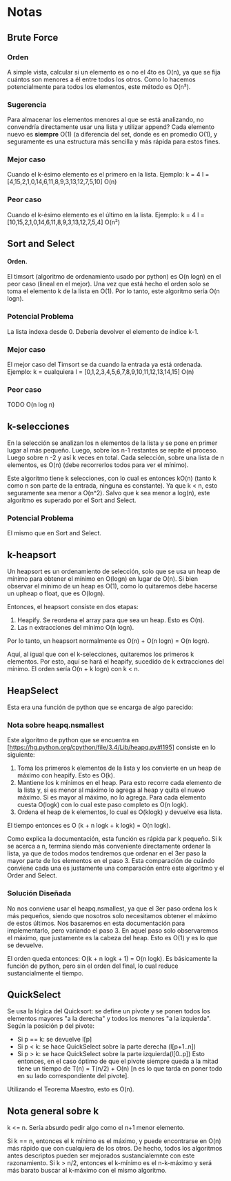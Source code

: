 # Notas

## Brute Force

### Orden
A simple vista, calcular si un elemento es o no el 4to es O(n), ya que se fija cuántos son menores a él entre todos los otros. Como lo hacemos potencialmente para todos los elementos, este método es O(n²).

### Sugerencia
Para almacenar los elementos menores al que se está analizando, no convendría directamente usar una lista y utilizar append? Cada elemento nuevo es **siempre** O(1) (a diferencia del set, donde es en promedio O(1), y seguramente es una estructura más sencilla y más rápida para estos fines.

### Mejor caso
Cuando el k-ésimo elemento es el primero en la lista. Ejemplo:
k = 4
l = [4,15,2,1,0,14,6,11,8,9,3,13,12,7,5,10]
O(n)

### Peor caso
Cuando el k-ésimo elemento es el último en la lista. Ejemplo:
k = 4
l = [10,15,2,1,0,14,6,11,8,9,3,13,12,7,5,4]
O(n²)

## Sort and Select

#### Orden.
El timsort (algoritmo de ordenamiento usado por python) es O(n logn) en el peor caso (lineal en el mejor). Una vez que está hecho el orden solo se toma el elemento k de la lista en O(1). Por lo tanto, este algoritmo sería O(n logn).

### Potencial Problema
La lista indexa desde 0. Debería devolver el elemento de índice k-1.

### Mejor caso
El mejor caso del Timsort se da cuando la entrada ya está ordenada. Ejemplo:
k = cualquiera
l = [0,1,2,3,4,5,6,7,8,9,10,11,12,13,14,15]
O(n)

### Peor caso
TODO
O(n log n)

## k-selecciones

En la selección se analizan los n elementos de la lista y se pone en primer lugar al más pequeño. Luego, sobre los n-1 restantes se repite el proceso. Luego sobre n -2 y así k veces en total. Cada selección, sobre una lista de n elementos, es O(n) (debe recorrerlos todos para ver el mínimo).

Este algoritmo tiene k selecciones, con lo cual es entonces kO(n) (tanto k como n son parte de la entrada, ninguna es constante). Ya que k < n, esto seguramente sea menor a O(n^2). Salvo que k sea menor a log(n), este algoritmo es superado por el Sort and Select.

### Potencial Problema
El mismo que en Sort and Select.

## k-heapsort

Un heapsort es un ordenamiento de selección, solo que se usa un heap de mínimo para obtener el mínimo en O(logn) en lugar de O(n). Si bien observar el mínimo de un heap es O(1), como lo quitaremos debe hacerse un upheap o float, que es O(logn).

Entonces, el heapsort consiste en dos etapas:

1. Heapify. Se reordena el array para que sea un heap. Esto es O(n).
2. Las n extracciones del mínimo O(n logn).

Por lo tanto, un heapsort normalmente es O(n) + O(n logn) = O(n logn).

Aquí, al igual que con el k-selecciones, quitaremos los primeros k elementos. Por esto, aquí se hará el heapify, sucedido de k extracciones del mínimo. El orden sería O(n + k logn) con k < n.

## HeapSelect
Esta era una función de python que se encarga de algo parecido:
### Nota sobre heapq.nsmallest

Este algoritmo de python que se encuentra en [https://hg.python.org/cpython/file/3.4/Lib/heapq.py#l195] consiste en lo siguiente:

1. Toma los primeros k elementos de la lista y los convierte en un heap de máximo con heapify. Esto es O(k).
2. Mantiene los k mínimos en el heap. Para esto recorre cada elemento de la lista y, si es menor al máximo lo agrega al heap y quita el nuevo máximo. Si es mayor al máximo, no lo agrega. Para cada elemento cuesta O(logk) con lo cual este paso completo es O(n logk).
3. Ordena el heap de k elementos, lo cual es O(klogk) y devuelve esa lista.

El tiempo entonces es O (k + n logk + k logk) = O(n logk).

Como explica la documentación, esta función es rápida par k pequeño. Si k se acerca a n, termina siendo más conveniente directamente ordenar la lista, ya que de todos modos tendremos que ordenar en el 3er paso la mayor parte de los elementos en el paso 3. Esta comparación de cuándo conviene cada una es justamente una comparación entre este algoritmo y el Order and Select.

### Solución Diseñada

No nos conviene usar el heapq.nsmallest, ya que el 3er paso ordena los k más pequeños, siendo que nosotros solo necesitamos obtener el máximo de estos últimos. Nos basaremos en esta documentación para implementarlo, pero variando el paso 3. En aquel paso solo observaremos el máximo, que justamente es la cabeza del heap. Esto es O(1) y es lo que se devuelve.

El orden queda entonces: O(k + n logk + 1) = O(n logk). Es básicamente la función de python, pero sin el orden del final, lo cual reduce sustancialmente el tiempo.

## QuickSelect
Se usa la lógica del Quicksort: se define un pivote y se ponen todos los elementos mayores "a la derecha" y todos los menores "a la izquierda". Según la posición p del pivote:
- Si p == k: se devuelve l[p]
- Si p < k: se hace QuickSelect sobre la parte derecha (l[p+1..n])
- Si p > k: se hace QuickSelect sobre la parte izquierda(l[0..p])
Esto entonces, en el caso óptimo de que el pivote siempre queda a la mitad tiene un tiempo de T(n) = T(n/2) + O(n) [n es lo que tarda en poner todo en su lado correspondiente del pivote].

Utilizando el Teorema Maestro, esto es O(n).


## Nota general sobre k

k <= n. Sería absurdo pedir algo como el n+1 menor elemento.

Si k == n, entonces el k mínimo es el máximo, y puede encontrarse en O(n) más rápido que con cualquiera de los otros. De hecho, todos los algoritmos antes descriptos pueden ser mejorados sustancialemnte con este razonamiento. Si k > n/2, entonces el k-mínimo es el n-k-máximo y será más barato buscar al k-máximo con el mismo algoritmo.
